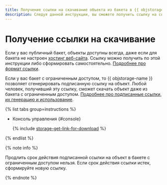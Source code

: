 ```yaml
---
title: Получение ссылки на скачивание объекта из бакета в {{ objstorage-full-name }}
description: Следуя данной инструкции, вы сможете получить ссылку на скачивание объекта из бакета в {{ objstorage-name }}.
---
```


# Получение ссылки на скачивание

Если у вас публичный бакет, объекты доступны всегда, даже если для бакета не настроен [хостинг веб-сайта](../../concepts/hosting.md). Ссылку можно получить по этой инструкции либо сформировать самостоятельно. [Подробнее про формат ссылки](../../concepts/object.md#object-url).

Если у вас бакет с ограниченным доступом, то {{ objstorage-name }} позволяет сгенерировать подписанную ссылку на объект. Любой человек, получивший эту ссылку, сможет скачать объект даже из бакета с ограниченным доступом. [Подробнее про подписанные ссылки, их генерацию и использование](../../concepts/pre-signed-urls.md).

{% list tabs group=instructions %}

- Консоль управления {#console}

  {% include [storage-get-link-for-download](../../_includes_service/storage-get-link-for-download.md) %}

{% endlist %}

{% note info %}

Продлить срок действия подписанной ссылки на объект в бакете с ограниченным доступом нельзя. Если срок действия ссылки истек, сформируйте новую ссылку.

{% endnote %}
